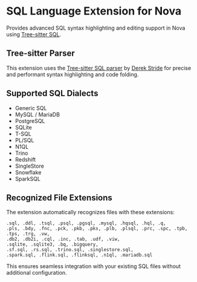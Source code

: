 # SQL Language Extension for Nova

Provides advanced SQL syntax highlighting and editing support in Nova using
[Tree-sitter SQL](https://github.com/DerekStride/tree-sitter-sql).

## Tree-sitter Parser

This extension uses the [Tree-sitter SQL parser](https://github.com/DerekStride/tree-sitter-sql)
by [Derek Stride](https://github.com/DerekStride) for precise and performant syntax
highlighting and code folding.

## Supported SQL Dialects

- Generic SQL
- MySQL / MariaDB
- PostgreSQL
- SQLite
- T-SQL
- PL/SQL
- N1QL
- Trino
- Redshift
- SingleStore
- Snowflake
- SparkSQL

## Recognized File Extensions

The extension automatically recognizes files with these extensions:

```text
.sql, .ddl, .tsql, .psql, .pgsql, .mysql, .hqsql, .hql, .q,
.pls, .bdy, .fnc, .pck, .pkb, .pks, .plb, .plsql, .prc, .spc, .tpb, .tps, .trg, .vw,
.db2, .db2i, .cql, .inc, .tab, .udf, .viw,
.sqlite, .sqlite3, .bq, .bigquery,
.sf.sql, .rs.sql, .trino.sql, .singlestore.sql,
.spark.sql, .flink.sql, .flinksql, .n1ql, .mariadb.sql
```

This ensures seamless integration with your existing SQL files without additional
configuration.
